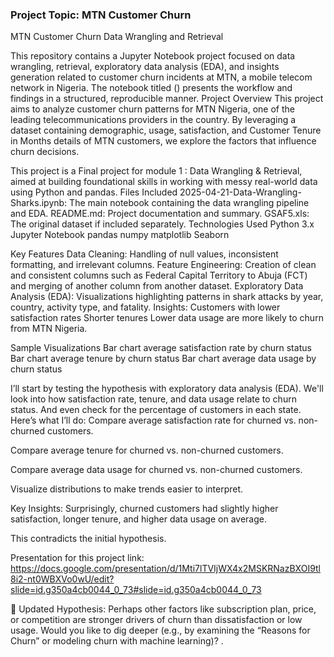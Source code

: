 ### Project Topic: MTN Customer Churn

MTN Customer Churn Data Wrangling and Retrieval

This repository contains a Jupyter Notebook project focused on data wrangling, retrieval, exploratory data analysis (EDA), and insights generation related to customer churn incidents at MTN, a mobile telecom network in Nigeria.  The notebook titled () presents the workflow and findings in a structured, reproducible manner.
Project Overview
This project aims to analyze customer churn patterns for MTN Nigeria, one of the leading telecommunications providers in the country. By leveraging a dataset containing demographic, usage, satisfaction, and Customer Tenure in Months details of MTN customers, we explore the factors that influence churn decisions.

This project is a Final project for module 1 : Data Wrangling & Retrieval, aimed at building foundational skills in working with messy real-world data using Python and pandas.
Files Included
2025-04-21-Data-Wrangling-Sharks.ipynb: The main notebook containing the data wrangling pipeline and EDA.
README.md: Project documentation and summary.
GSAF5.xls: The original dataset if included separately.
Technologies Used
Python 3.x
Jupyter Notebook
pandas
numpy
matplotlib
Seaborn


Key Features
Data Cleaning: Handling of null values, inconsistent formatting, and irrelevant columns.
Feature Engineering: Creation of clean and consistent columns such as Federal Capital Territory to Abuja (FCT) and merging of another column from another dataset. Exploratory Data Analysis (EDA): Visualizations highlighting patterns in shark attacks by year, country, activity type, and fatality.
Insights:
Customers with lower satisfaction rates
Shorter tenures
Lower data usage are more likely to churn from MTN Nigeria.


Sample Visualizations
Bar chart average satisfaction rate  by churn status
Bar chart average tenure  by churn status
Bar chart average data usage  by churn status




 I’ll start by testing the hypothesis with exploratory data analysis (EDA). We'll look into how satisfaction rate, tenure, and data usage relate to churn status. And even check for the percentage of customers in each state.
Here’s what I’ll do:
Compare average satisfaction rate for churned vs. non-churned customers.


Compare average tenure for churned vs. non-churned customers.


Compare average data usage for churned vs. non-churned customers.


Visualize distributions to make trends easier to interpret.







Key Insights:
Surprisingly, churned customers had slightly higher satisfaction, longer tenure, and higher data usage on average.


This contradicts the initial hypothesis.

Presentation for this project link: https://docs.google.com/presentation/d/1Mti7lTVIjWX4x2MSKRNazBXOI9tl8i2-nt0WBXVo0wU/edit?slide=id.g350a4cb0044_0_73#slide=id.g350a4cb0044_0_73


🔁 Updated Hypothesis:
Perhaps other factors like subscription plan, price, or competition are stronger drivers of churn than dissatisfaction or low usage.
Would you like to dig deeper (e.g., by examining the “Reasons for Churn” or modeling churn with machine learning)? ​.
